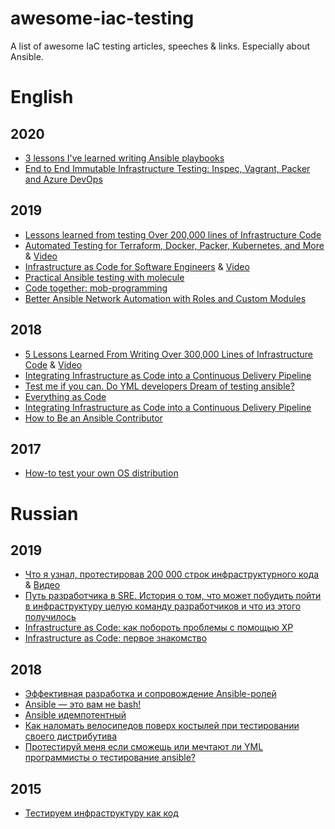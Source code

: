 # awesome-iac-testing
A list of awesome IaC testing articles, speeches &amp; links. Especially about Ansible.

# English
## 2020
* [3 lessons I've learned writing Ansible playbooks](https://opensource.com/article/20/1/ansible-playbooks-lessons)
* [End to End Immutable Infrastructure Testing: Inspec, Vagrant, Packer and Azure DevOps](https://www.youtube.com/watch?v=vNiZbAkomr4)

## 2019
* [Lessons learned from testing Over 200,000 lines of Infrastructure Code](http://www.goncharov.xyz/it/200k_iac.html)
* [Automated Testing for Terraform, Docker, Packer, Kubernetes, and More](https://www.slideshare.net/brikis98/how-to-test-infrastructure-code-automated-testing-for-terraform-kubernetes-docker-packer-and-more) & [Video](https://www.infoq.com/presentations/automated-testing-terraform-docker-packer)
* [Infrastructure as Code for Software Engineers](https://www.hashicorp.com/resources/terraform-at-starbucks-infrastructure-as-code-for-software-engineers) & [Video](https://www.youtube.com/watch?v=2zrhcyv9Yiw)
* [Practical Ansible testing with molecule](https://www.ansible.com/practical-ansible-testing-with-molecule)
* [Code together: mob-programming](https://www.ansible.com/code-together-mob-programming)
* [Better Ansible Network Automation with Roles and Custom Modules](https://www.youtube.com/watch?v=gWM68qAfg8Y)

## 2018
* [5 Lessons Learned From Writing Over 300,000 Lines of Infrastructure Code](https://www.hashicorp.com/resources/lessons-learned-300000-lines-code) & [Video](https://www.youtube.com/watch?v=RTEgE2lcyk4)
* [Integrating Infrastructure as Code into a Continuous Delivery Pipeline](https://www.youtube.com/watch?v=wTunI1mZyp8)
* [Test me if you can. Do YML developers Dream of testing ansible?](http://www.goncharov.xyz/it/test-ansible-roles-via-testkitchen-inside-hyperv.html)
* [Everything as Code](https://www.youtube.com/watch?v=HcmPi7-IVQo)
* [Integrating Infrastructure as Code into a Continuous Delivery Pipeline](https://www.youtube.com/watch?v=wTunI1mZyp8)
* [How to Be an Ansible Contributor](https://www.youtube.com/watch?v=VAbnJcyIMYA)

## 2017
* [How-to test your own OS distribution](http://www.goncharov.xyz/it/how-to-test-custom-os-distr.html)

# Russian
## 2019
* [Что я узнал, протестировав 200 000 строк инфраструктурного кода](http://www.goncharov.xyz/it/200k_iac.html) & [Видео](https://www.youtube.com/watch?v=W53jMaebVJw)
* [Путь разработчика в SRE. История о том, что может побудить пойти в инфраструктуру целую команду разработчиков и что из этого получилось](http://devopsconf.io/moscow/2019/abstracts/5575)
* [Infrastructure as Code: как побороть проблемы с помощью XP](https://habr.com/en/company/dodopizzaio/blog/470620/)
* [Infrastructure as Code: первое знакомство](https://habr.com/en/company/dodopizzadev/blog/465137/)

## 2018
* [Эффективная разработка и сопровождение Ansible-ролей](https://www.youtube.com/watch?v=IzJsBUPXfkE)
* [Ansible — это вам не bash!](https://www.youtube.com/watch?v=LApKSi5tUYo)
* [Ansible идемпотентный](https://www.youtube.com/watch?v=1-lRS05NrLc)
* [Как наломать велосипедов поверх костылей при тестировании своего дистрибутива](https://habr.com/post/342216/)
* [Протестируй меня если сможешь или мечтают ли YML программисты о тестирование ansible?](http://www.goncharov.xyz/it/test-ansible-roles-via-testkitchen-inside-hyperv.html)

## 2015
* [Тестируем инфраструктуру как код](http://rootconf.ru/2015/abstracts/1761)
